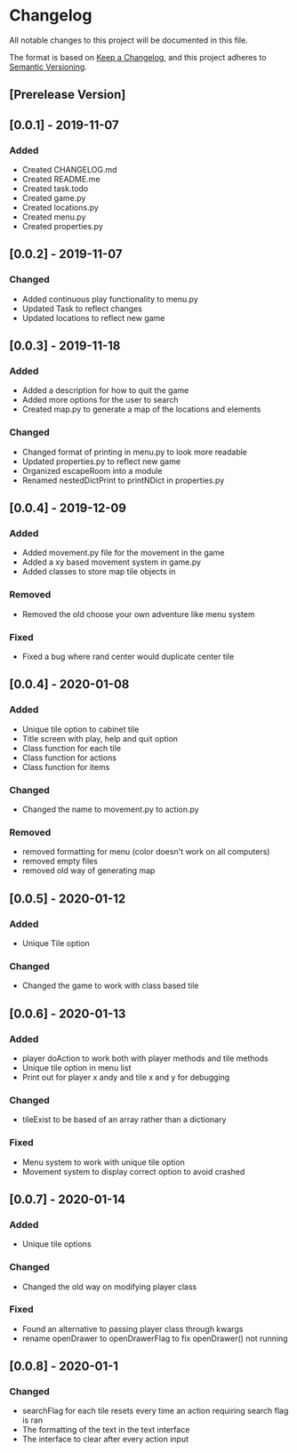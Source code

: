 # Changelog
All notable changes to this project will be documented in this file.

The format is based on [Keep a Changelog](https://keepachangelog.com/en/1.0.0/),
and this project adheres to [Semantic Versioning](https://semver.org/spec/v2.0.0.html).

## [Prerelease Version]

## [0.0.1] - 2019-11-07
### Added
 - Created CHANGELOG.md
 - Created README.me
 - Created task.todo
 - Created game.py
 - Created locations.py
 - Created menu.py
 - Created properties.py

## [0.0.2] - 2019-11-07
### Changed
- Added continuous play functionality to menu.py
- Updated Task to reflect changes
- Updated locations to reflect new game

## [0.0.3] - 2019-11-18
### Added
 - Added a description for how to quit the game
 - Added more options for the user to search
 - Created map.py to generate a map of the locations and elements

### Changed
 - Changed format of printing in menu.py to look more readable
 - Updated properties.py to reflect new game
 - Organized escapeRoom into a module
 - Renamed nestedDictPrint to printNDict in properties.py

## [0.0.4] - 2019-12-09
### Added
 - Added movement.py file for the movement in the game
 - Added a xy based movement system in game.py
 - Added classes to store map tile objects in

### Removed
 - Removed the old choose your own adventure like menu system

### Fixed
 - Fixed a bug where rand center would duplicate center tile

## [0.0.4] - 2020-01-08
### Added
 - Unique tile option to cabinet tile
 - Title screen with play, help and quit option
 - Class function for each tile
 - Class function for actions
 - Class function for items

### Changed
 - Changed the name to movement.py to action.py

### Removed
 - removed formatting for menu (color doesn't work on all computers)
 - removed empty files
 - removed old way of generating map

## [0.0.5] - 2020-01-12
### Added
 - Unique Tile option

### Changed
 - Changed the game to work with class based tile

## [0.0.6] - 2020-01-13
### Added
 - player doAction to work both with player methods and tile methods
 - Unique tile option in menu list
 - Print out for player x andy and tile x and y for debugging

### Changed
 - tileExist to be based of an array rather than a dictionary


### Fixed
 - Menu system to work with unique tile option
 - Movement system to display correct option to avoid crashed

## [0.0.7] - 2020-01-14
### Added
 - Unique tile options

### Changed
 - Changed the old way on modifying player class

### Fixed
 - Found an alternative to passing player class through kwargs
 - rename openDrawer to openDrawerFlag to fix openDrawer() not running

## [0.0.8] - 2020-01-1
### Changed
 - searchFlag for each tile resets every time an action requiring search flag is ran
 - The formatting of the text in the text interface
 - The interface to clear after every action input
